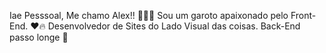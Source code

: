 Iae Pesssoal, Me chamo Alex!! 🧏🏿‍♂️
Sou um garoto apaixonado pelo Front-End. ❤️🔥
Desenvolvedor de Sites do Lado Visual das coisas.
Back-End passo longe 👀

